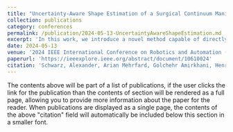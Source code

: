 ```yaml
---
title: "Uncertainty-Aware Shape Estimation of a Surgical Continuum Manipulator in Constrained Environments using Fiber Bragg Grating Sensors"
collection: publications
category: conferences
permalink: /publication/2024-05-13-UncertaintyAwareShapeEstimation.md
excerpt: 'In this work, we introduce a novel method capable of directly estimating a Continuum Dexterous Manipulator shape from Fiber Bragg Grating sensor wavelengths using a deep neural network. In addition, we propose the integration of uncertainty estimation to address the critical issue of uncertainty in neural network predictions. Neural network predictions are unreliable when the input sample is outside the training distribution or corrupted by noise. Recognizing such deviations is crucial when integrating neural networks within surgical robotics, as inaccurate estimations can pose serious risks to the patient.'
date: 2024-05-13
venue: '2024 IEEE International Conference on Robotics and Automation (ICRA)'
paperurl: 'https://ieeexplore.ieee.org/abstract/document/10610024'
citation: 'Schwarz, Alexander, Arian Mehrfard, Golchehr Amirkhani, Henry Phalen, Justin H. Ma, Robert B. Grupp, Alejandro Martin Gomez, and Mehran Armand. (2024). &quot;Uncertainty-Aware Shape Estimation of a Surgical Continuum Manipulator in Constrained Environments using Fiber Bragg Grating Sensors.&quot; <i>In 2024 IEEE International Conference on Robotics and Automation (ICRA)</i>.  pp. 5913-5919.'
---
```


The contents above will be part of a list of publications, if the user clicks the link for the publication than the contents of section will be rendered as a full page, allowing you to provide more information about the paper for the reader. When publications are displayed as a single page, the contents of the above "citation" field will automatically be included below this section in a smaller font.
